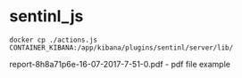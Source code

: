 # sentinl_js

```
docker cp ./actions.js CONTAINER_KIBANA:/app/kibana/plugins/sentinl/server/lib/
```

report-8h8a71p6e-16-07-2017-7-51-0.pdf - pdf file example
